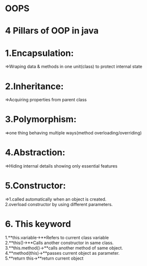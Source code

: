 # OOPS

# 4 Pillars of OOP in java

# 1.Encapsulation:
  =>Wraping data & methods in one unit(class) to protect internal state

  # 2.Inheritance:
  =>Acquiring properties from parent class

  # 3.Polymorphism:
  =>one thing behaving multiple ways(method overloading/overriding)

  # 4.Abstraction:
  =>Hiding internal details showing only essential features

  # 5.Constructor:
  =>1.called automatically when an object is created.<br>
  2.overload constructor by using different parameters.

  # 6. This keyword
  1.**this.variable->**Refers to current class variable<br>
  2.**this()->**Calls another constructor in same class.<br>
  3.**this.method()->**calls another method of same object.<br>
  4.**method(this)->**passes current object as parameter.<br>
  5.**return this->**return current object